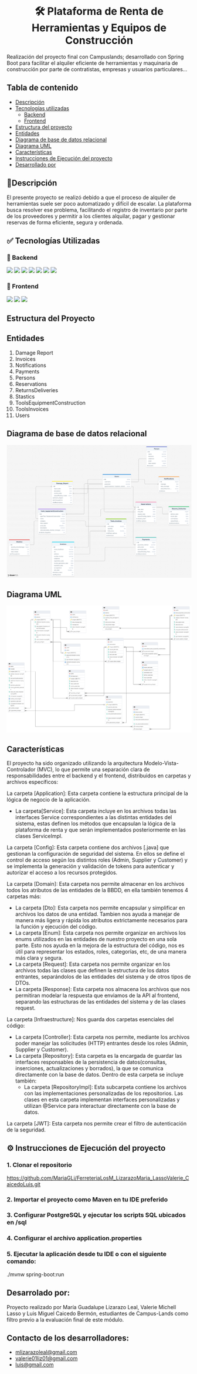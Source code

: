 <h1 align= "center">🛠️ Plataforma de Renta de Herramientas y Equipos de Construcción</h1>

Realización del proyecto final con Campuslands; desarrollado con Spring Boot para facilitar el alquiler eficiente de herramientas y maquinaria de construcción por parte de contratistas, empresas y usuarios particulares...

## Tabla de contenido

- [Descripción](#descripción)
- [Tecnologías utilizadas](#tecnologías-utilizadas)
    - [Backend](#backend)
    - [Frontend](#frontend)
- [Estructura del proyecto](#estructura-del-proyecto)
- [Entidades](#entidades)
- [Diagrama de base de datos relacional](#diagrama-de-base-de-datos-relacional)
- [Diagrama UML](#diagrama-uml)
- [Características](#características)
- [Instrucciones de Ejecución del proyecto](#instrucciones-de-ejecución-del-proyecto)
- [Desarrollado por](#desarrolado-por)

## 📌Descripción

El presente proyecto se realizó debido a que el proceso de alquiler de herramientas suele ser poco automatizado y difícil de escalar. La plataforma busca resolver ese problema, facilitando el registro de inventario por parte de los proveedores y permitir a los clientes alquilar, pagar y gestionar reservas de forma eficiente, segura y ordenada.

## ✅ Tecnologías Utilizadas

### 🔧 Backend

<img src="https://img.shields.io/badge/Spring_Security-6DB33F?style=for-the-badge&logo=Spring-Security&logoColor=white">

<img src="https://img.shields.io/badge/PostgreSQL-316192?style=for-the-badge&logo=postgresql&logoColor=white">

<img src="https://img.shields.io/badge/Postman-FF6C37?style=for-the-badge&logo=Postman&logoColor=white">

<img src="https://img.shields.io/badge/GitHub-100000?style=for-the-badge&logo=github&logoColor=white">

<img src="https://img.shields.io/badge/JWT-000000?style=for-the-badge&logo=JSON%20web%20tokens&logoColor=white">

<img src="https://img.shields.io/badge/GIT-E44C30?style=for-the-badge&logo=git&logoColor=white">

<img src="https://img.shields.io/badge/Java-323330?style=for-the-badge&logo=java&logoColor=F7DF1E">

### 🎨 Frontend

<img src="https://img.shields.io/badge/JavaScript-323330?style=for-the-badge&logo=javascript&logoColor=F7DF1E">

<img src="https://img.shields.io/badge/HTML5-E34F26?style=for-the-badge&logo=html5&logoColor=white">

<img src="https://img.shields.io/badge/CSS3-1572B6?style=for-the-badge&logo=css3&logoColor=white">

## Estructura del Proyecto

## Entidades

1. Damage Report
2. Invoices
3. Notifications
4. Payments
5. Persons
6. Reservations
7. ReturnsDeliveries
8. Stastics
9. ToolsEquipmentConstruction
10. ToolsInvoices
11. Users

## Diagrama de base de datos relacional

![alt text](<Relational Database Schema Diagram.png>)

## Diagrama UML

![alt text](UML.png)

## Características

El proyecto ha sido organizado utilizando la arquitectura Modelo-Vista-Controlador (MVC), lo que permite una separación clara de responsabilidades entre el backend y el frontend, distribuidos en carpetas y archivos específicos:

La carpeta [Application]: Esta carpeta contiene la estructura principal de la lógica de negocio de la aplicación.
- La carpeta[Service]: Esta carpeta incluye en los archivos todas las interfaces Service correspondientes a las distintas entidades del sistema, estas definen los métodos que encapsulan la lógica de la plataforma de renta y que serán implementados posteriormente en las clases ServiceImpl.

La carpeta [Config]: Esta carpeta contiene dos archivos [.java] que gestionan la configuración de seguridad del sistema. En ellos se define el control de acceso según los distintos roles (Admin, Supplier y Customer) y se implementa la generación y validación de tokens para autenticar y autorizar el acceso a los recursos protegidos.

La carpeta [Domain]: Esta carpeta nos permite almacenar en los archivos todos los atributos de las entidades de la BBDD, en ella también tenemos 4 carpetas más:

- La carpeta [Dto]: Esta carpeta nos permite encapsular y simplificar en archivos los datos de una entidad. Tambien nos ayuda a manejar de manera más ligera y rápida los atributos extrictamente necesarios para la función y ejecución del código.
- La carpeta [Enum]: Esta carpeta nos permite organizar en archivos los enums utilizados en las entidades de nuestro proyecto en una sola parte. Esto nos ayuda en la mejora de la estructura del código, nos es útil para representar los estados, roles, categorías, etc, de una manera más clara y segura.
- La carpeta [Request]: Esta carpeta nos permite organizar en los archivos todas las clases que definen la estructura de los datos entrantes, separándolos de las entidades del sistema y de otros tipos de DTOs.
- La carpeta [Response]: Esta carpeta nos almacena los archivos que nos permitiran modelar la respuesta que enviamos de la API al frontend, separando las estructuras de las entidades del sistema y de las clases request.

La carpeta [Infraestructure]: Nos guarda dos carpetas esenciales del código:

- La carpeta [Controller]: Esta carpeta nos permite, mediante los archivos poder manejar las solicitudes (HTTP) entrantes desde los roles (Admin, Supplier y Customer).
- La carpeta [Repository]: Esta carpeta es la encargada de guardar las interfaces responsables de la persistencia de datos(consultas, inserciones, actualizaciones y borrados), la que se comunica directamente con la base de datos. Dentro de esta carpeta se incluye también:
    - La carpeta [RepositoryImpl]: Esta subcarpeta contiene los archivos con las implementaciones personalizadas de los repositorios. Las clases en esta carpeta implementan interfaces personalizadas y utilizan @Service para interactuar directamente con la base de datos.

La carpeta [JWT]: Esta carpeta nos permite crear el filtro de autenticación de la seguridad.

## ⚙️ Instrucciones de Ejecución del proyecto

### 1. Clonar el repositorio

https://github.com/MariaGLi/FerreteriaLosM_LizarazoMaria_LassoValerie_CaicedoLuis.git

### 2. Importar el proyecto como Maven en tu IDE preferido

### 3. Configurar PostgreSQL y ejecutar los scripts SQL ubicados en /sql

### 4. Configurar el archivo application.properties

### 5. Ejecutar la aplicación desde tu IDE o con el siguiente comando:
./mvnw spring-boot:run


## Desarrolado por:
Proyecto realizado por María Guadalupe Lizarazo Leal, Valerie Michell Lasso y Luis Miguel Caicedo Bermón, estudiantes de Campus-Lands como filtro previo a la evaluación final de este módulo.

## Contacto de los desarrolladores:

* mlizarazoleal@gmail.com
* valerie01liz01@gmail.com
* luis@gmail.com